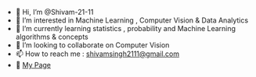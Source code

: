 - 👋 Hi, I’m @Shivam-21-11
- 👀 I’m interested in Machine Learning , Computer Vision & Data Analytics 
- 🌱 I’m currently learning statistics , probability and Machine Learning algorithms & concepts
- 💞️ I’m looking to collaborate on Computer Vision
- 📫 How to reach me : shivamsingh2111@gmail.com
- 🔗 [My Page](www.shivamsingh.onrender.com)
<!---
Shivam-21-11/Shivam-21-11 is a ✨ special ✨ repository because its `README.md` (this file) appears on your GitHub profile.
You can click the Preview link to take a look at your changes.
--->
